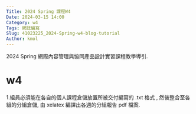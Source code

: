 ```yaml
---
Title: 2024 Spring 課程W4
Date: 2024-03-15 14:00
Category: w4
Tags: 網誌編寫
Slug: 41023225_2024-Spring-w4-blog-tutorial
Author: kmol
---
```


2024 Spring 網際內容管理與協同產品設計實習課程教學導引.

<!-- PELICAN_END_SUMMARY -->
# w4
1.組員必須能在各自的個人課程倉儲放置所被交付編寫的  .txt 格式 , 然後整合至各組的分組倉儲, 由 xelatex 編譯出各週的分組報告 pdf 檔案.